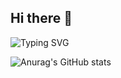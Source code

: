 ## Hi there 👋

![Typing SVG](https://readme-typing-svg.demolab.com/?lines=First+line+of+text;Second+line+of+text)

![Anurag's GitHub stats](https://github-readme-stats.vercel.app/api?username=Lupumbba)

<!--
**Lupumbba/Lupumbba** is a ✨ _special_ ✨ repository because its `README.md` (this file) appears on your GitHub profile.

Here are some ideas to get you started:

- 🔭 I’m currently working on ...
- 🌱 I’m currently learning ...
- 👯 I’m looking to collaborate on ...
- 🤔 I’m looking for help with ...
- 💬 Ask me about ...
- 📫 How to reach me: ...
- 😄 Pronouns: ...
- ⚡ Fun fact: ...
-->
